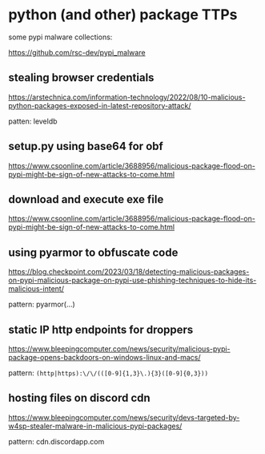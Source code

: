 # python (and other) package TTPs

some pypi malware collections:

https://github.com/rsc-dev/pypi_malware


## stealing browser credentials

https://arstechnica.com/information-technology/2022/08/10-malicious-python-packages-exposed-in-latest-repository-attack/

patten: leveldb

## setup.py using base64 for obf

https://www.csoonline.com/article/3688956/malicious-package-flood-on-pypi-might-be-sign-of-new-attacks-to-come.html

## download and execute exe file

https://www.csoonline.com/article/3688956/malicious-package-flood-on-pypi-might-be-sign-of-new-attacks-to-come.html

## using pyarmor to obfuscate code

https://blog.checkpoint.com/2023/03/18/detecting-malicious-packages-on-pypi-malicious-package-on-pypi-use-phishing-techniques-to-hide-its-malicious-intent/

pattern: pyarmor(...)

## static IP http endpoints for droppers

https://www.bleepingcomputer.com/news/security/malicious-pypi-package-opens-backdoors-on-windows-linux-and-macs/

pattern: `(http|https):\/\/(([0-9]{1,3}\.){3}([0-9]{0,3}))`

## hosting files on discord cdn

https://www.bleepingcomputer.com/news/security/devs-targeted-by-w4sp-stealer-malware-in-malicious-pypi-packages/

pattern: cdn.discordapp.com




